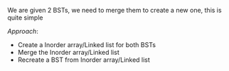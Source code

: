 We are given 2 BSTs, we need to merge them to create a new one, this is quite simple

*Approach*:
- Create a Inorder array/Linked list for both BSTs
- Merge the Inorder array/Linked list
- Recreate a BST from Inorder array/Linked list